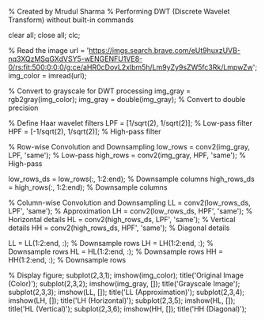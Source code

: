 % Created by Mrudul Sharma
% Performing DWT (Discrete Wavelet Transform) without built-in commands

clear all;
close all;
clc;

% Read the image 
url = 'https://imgs.search.brave.com/eUt9huxzUVB-nq3XQzMSqGXdVSY5-wENGENFU1VE8-0/rs:fit:500:0:0:0/g:ce/aHR0cDovL2xlbm5h/Lm9yZy9sZW5fc3Rk/LmpwZw';
img_color = imread(url); 

% Convert to grayscale for DWT processing
img_gray = rgb2gray(img_color);
img_gray = double(img_gray); % Convert to double precision

% Define Haar wavelet filters
LPF = [1/sqrt(2), 1/sqrt(2)]; % Low-pass filter
HPF = [-1/sqrt(2), 1/sqrt(2)]; % High-pass filter

% Row-wise Convolution and Downsampling
low_rows = conv2(img_gray, LPF, 'same'); % Low-pass
high_rows = conv2(img_gray, HPF, 'same'); % High-pass

low_rows_ds = low_rows(:, 1:2:end); % Downsample columns
high_rows_ds = high_rows(:, 1:2:end); % Downsample columns

% Column-wise Convolution and Downsampling
LL = conv2(low_rows_ds, LPF', 'same'); % Approximation
LH = conv2(low_rows_ds, HPF', 'same'); % Horizontal details
HL = conv2(high_rows_ds, LPF', 'same'); % Vertical details
HH = conv2(high_rows_ds, HPF', 'same'); % Diagonal details

LL = LL(1:2:end, :); % Downsample rows
LH = LH(1:2:end, :); % Downsample rows
HL = HL(1:2:end, :); % Downsample rows
HH = HH(1:2:end, :); % Downsample rows

% Display 
figure;
subplot(2,3,1); imshow(img_color); title('Original Image (Color)'); 
subplot(2,3,2); imshow(img_gray, []); title('Grayscale Image'); 
subplot(2,3,3); imshow(LL, []); title('LL (Approximation)');
subplot(2,3,4); imshow(LH, []); title('LH (Horizontal)');
subplot(2,3,5); imshow(HL, []); title('HL (Vertical)');
subplot(2,3,6); imshow(HH, []); title('HH (Diagonal)');